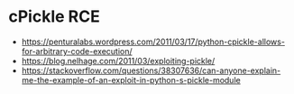 # cPickle RCE

- https://penturalabs.wordpress.com/2011/03/17/python-cpickle-allows-for-arbitrary-code-execution/
- https://blog.nelhage.com/2011/03/exploiting-pickle/
- https://stackoverflow.com/questions/38307636/can-anyone-explain-me-the-example-of-an-exploit-in-python-s-pickle-module
